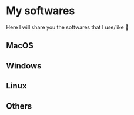 <script setup>
    import SoftwareCard from "../../components/SoftwareCard.vue"
</script>

# My softwares <Badge type="tip" text="WIP" />

Here I will share you the softwares that I use/like 🔧

## MacOS

<SoftwareCard wanted='mac' />

## Windows

<SoftwareCard wanted='win' />

## Linux

<SoftwareCard wanted='linux' />

## Others

<SoftwareCard wanted='other' />